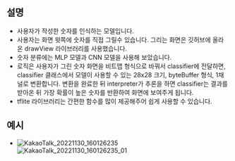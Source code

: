 ## 설명 ##
- 사용자가 작성한 숫자를 인식하는 모델입니다.
- 사용자는 화면 윗쪽에 숫자를 직접 그릴수 있습니다. 그리는 화면은 깃허브에 올라온 drawView 라이브러리를 사용했습니다. 
- 숫자 분류에는 MLP 모델과 CNN 모델을 사용해 보았습니다. 
- 로직은 사용자가 그린 숫자 화면을 비트맵 형식으로 바꿔서 classifier에 전달하면, classifier 클래스에서 모델이 사용할 수 있는 28x28 크기, byteBuffer 형식, 1채널로 변환합니다. 변환을 완료한 뒤 interpreter가 추론을 하면 classifier는 결과를 받아온 뒤 가장 확률이 높은 숫자를 반환하여 화면에 보여주게 됩니다. 
- tflite 라이브러리는 간편한 함수를 많이 제공해주어 쉽게 사용할 수 있습니다.  

## 예시 ##
- ![KakaoTalk_20221130_160126235](https://user-images.githubusercontent.com/68932465/204822578-cd2ef0a8-c465-4950-abfe-432fa85dfaea.jpg)
![KakaoTalk_20221130_160126235_01](https://user-images.githubusercontent.com/68932465/204822586-fa13a127-100e-4632-a070-0b0529a35fc8.jpg)

